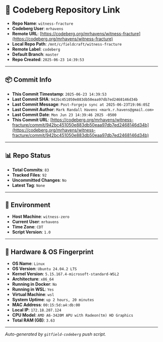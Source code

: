 # 🔗 Codeberg Repository Link

- **Repo Name**: `witness-fracture`
- **Codeberg User**: `mrhavens`
- **Remote URL**: [https://codeberg.org/mrhavens/witness-fracture](https://codeberg.org/mrhavens/witness-fracture)
- **Local Repo Path**: `/mnt/c/fieldcraft/witness-fracture`
- **Remote Label**: `codeberg`
- **Default Branch**: `master`
- **Repo Created**: `2025-06-23 14:39:53`

---

## 📦 Commit Info

- **This Commit Timestamp**: `2025-06-23 14:39:53`
- **Last Commit SHA**: `942bc451050e883db50eaa97db7ed2468146d34b`
- **Last Commit Message**: `Post-Forgejo sync at 2025-06-23T19:06:05Z`
- **Last Commit Author**: `Mark Randall Havens <mark.r.havens@gmail.com>`
- **Last Commit Date**: `Mon Jun 23 14:39:46 2025 -0500`
- **This Commit URL**: [https://codeberg.org/mrhavens/witness-fracture/commit/942bc451050e883db50eaa97db7ed2468146d34b](https://codeberg.org/mrhavens/witness-fracture/commit/942bc451050e883db50eaa97db7ed2468146d34b)

---

## 📊 Repo Status

- **Total Commits**: `83`
- **Tracked Files**: `92`
- **Uncommitted Changes**: `No`
- **Latest Tag**: `None`

---

## 🧭 Environment

- **Host Machine**: `witness-zero`
- **Current User**: `mrhavens`
- **Time Zone**: `CDT`
- **Script Version**: `1.0`

---

## 🧬 Hardware & OS Fingerprint

- **OS Name**: `Linux`
- **OS Version**: `Ubuntu 24.04.2 LTS`
- **Kernel Version**: `5.15.167.4-microsoft-standard-WSL2`
- **Architecture**: `x86_64`
- **Running in Docker**: `No`
- **Running in WSL**: `Yes`
- **Virtual Machine**: `wsl`
- **System Uptime**: `up 2 hours, 20 minutes`
- **MAC Address**: `00:15:5d:a4:db:00`
- **Local IP**: `172.18.207.124`
- **CPU Model**: `AMD A6-3420M APU with Radeon(tm) HD Graphics`
- **Total RAM (GB)**: `3.63`

---

_Auto-generated by `gitfield-codeberg` push script._
